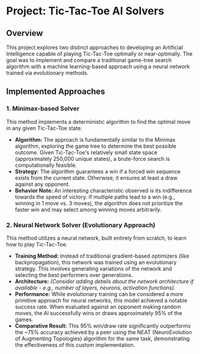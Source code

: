 # Project: Tic-Tac-Toe AI Solvers

## Overview

This project explores two distinct approaches to developing an Artificial Intelligence capable of playing Tic-Tac-Toe optimally or near-optimally. The goal was to implement and compare a traditional game-tree search algorithm with a machine learning-based approach using a neural network trained via evolutionary methods.

## Implemented Approaches

### 1. Minimax-based Solver

This method implements a deterministic algorithm to find the optimal move in any given Tic-Tac-Toe state.

- **Algorithm:** The approach is fundamentally similar to the Minimax algorithm, exploring the game tree to determine the best possible outcome. Given Tic-Tac-Toe's relatively small state space (approximately 250,000 unique states), a brute-force search is computationally feasible.
- **Strategy:** The algorithm guarantees a win if a forced win sequence exists from the current state. Otherwise, it ensures at least a draw against any opponent.
- **Behavior Note:** An interesting characteristic observed is its indifference towards the speed of victory. If multiple paths lead to a win (e.g., winning in 1 move vs. 3 moves), the algorithm does not prioritize the faster win and may select among winning moves arbitrarily.

### 2. Neural Network Solver (Evolutionary Approach)

This method utilizes a neural network, built entirely from scratch, to learn how to play Tic-Tac-Toe.

- **Training Method:** Instead of traditional gradient-based optimizers (like backpropagation), this network was trained using an evolutionary strategy. This involves generating variations of the network and selecting the best performers over generations.
- **Architecture:** _(Consider adding details about the network architecture if available - e.g., number of layers, neurons, activation functions)._
- **Performance:** While evolutionary training can be considered a more primitive approach for neural networks, this model achieved a notable success rate. When evaluated against an opponent making random moves, the AI successfully wins or draws approximately 95% of the games.
- **Comparative Result:** This 95% win/draw rate significantly outperforms the ~75% accuracy achieved by a peer using the NEAT (NeuroEvolution of Augmenting Topologies) algorithm for the same task, demonstrating the effectiveness of this custom implementation.
